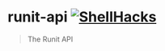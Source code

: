 # runit-api [![ShellHacks](https://hackathon.badge.pw/shellhacks)](https://shellhacks.net)

> The Runit API
